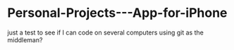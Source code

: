 # Personal-Projects---App-for-iPhone
just a test to see if I can code on several computers using git as the middleman?

